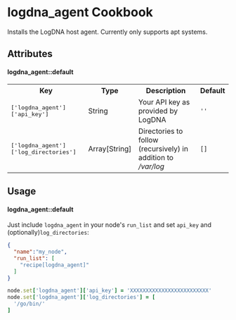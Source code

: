 logdna_agent Cookbook
=====================
Installs the LogDNA host agent. Currently only supports apt systems.


Attributes
----------

#### logdna_agent::default
<table>
  <tr>
    <th>Key</th>
    <th>Type</th>
    <th>Description</th>
    <th>Default</th>
  </tr>
  <tr>
    <td><tt>['logdna_agent']['api_key']</tt></td>
    <td>String</td>
    <td>Your API key as provided by LogDNA</td>
    <td><code>''<code></td>
  </tr>
  <tr>
    <td><tt>['logdna_agent']['log_directories']</tt></td>
    <td>Array[String]</td>
    <td>Directories to follow (recursively) in addition to <var>/var/log</var></td>
    <td><code>[]</code></td>
  </tr>
</table>

Usage
-----
#### logdna_agent::default
Just include `logdna_agent` in your node's `run_list` and set `api_key` and (optionally)`log_directories`:

```json
{
  "name":"my_node",
  "run_list": [
    "recipe[logdna_agent]"
  ]
}
```

```ruby
node.set['logdna_agent']['api_key'] = 'XXXXXXXXXXXXXXXXXXXXXXXXX'
node.set['logdna_agent']['log_directories'] = [
  '/go/bin/'
]
```
